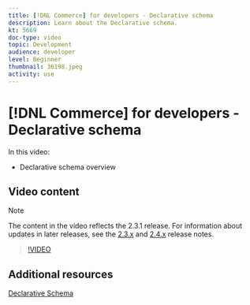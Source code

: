 ```yaml
---
title: [!DNL Commerce] for developers - Declarative schema
description: Learn about the Declarative schema.
kt: 5669
doc-type: video
topic: Development
audience: developer
level: Beginner
thumbnail: 36198.jpeg
activity: use
---
```


# [!DNL Commerce] for developers - Declarative schema

In this video:

- Declarative schema overview

## Video content

>[!NOTE]
>
>The content in the video reflects the 2.3.1 release. For information about updates in later releases, see the [ 2.3.x](https://devdocs.magento.com/guides/v2.3/release-notes/bk-release-notes.html) and [2.4.x](https://devdocs.magento.com/guides/v2.4/release-notes/bk-release-notes.html) release notes.

>[!VIDEO](https://video.tv.adobe.com/v/36198?quality=12&learn=on)

## Additional resources

[Declarative Schema](https://devdocs.magento.com/guides/v2.4/extension-dev-guide/declarative-schema/)
